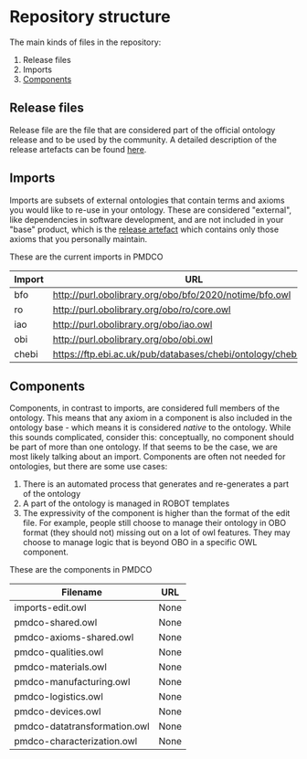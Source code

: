 # Repository structure

The main kinds of files in the repository:

1. Release files
2. Imports
3. [Components](#components)

## Release files
Release file are the file that are considered part of the official ontology release and to be used by the community. A detailed description of the release artefacts can be found [here](https://github.com/INCATools/ontology-development-kit/blob/master/docs/ReleaseArtefacts.md).

## Imports
Imports are subsets of external ontologies that contain terms and axioms you would like to re-use in your ontology. These are considered "external", like dependencies in software development, and are not included in your "base" product, which is the [release artefact](https://github.com/INCATools/ontology-development-kit/blob/master/docs/ReleaseArtefacts.md) which contains only those axioms that you personally maintain.

These are the current imports in PMDCO

| Import | URL | Type |
| ------ | --- | ---- |
| bfo | http://purl.obolibrary.org/obo/bfo/2020/notime/bfo.owl | mirror |
| ro | http://purl.obolibrary.org/obo/ro/core.owl | slme |
| iao | http://purl.obolibrary.org/obo/iao.owl | custom |
| obi | http://purl.obolibrary.org/obo/obi.owl | custom |
| chebi | https://ftp.ebi.ac.uk/pub/databases/chebi/ontology/chebi_lite.obo | custom |
## Components
Components, in contrast to imports, are considered full members of the ontology. This means that any axiom in a component is also included in the ontology base - which means it is considered _native_ to the ontology. While this sounds complicated, consider this: conceptually, no component should be part of more than one ontology. If that seems to be the case, we are most likely talking about an import. Components are often not needed for ontologies, but there are some use cases:

1. There is an automated process that generates and re-generates a part of the ontology
2. A part of the ontology is managed in ROBOT templates
3. The expressivity of the component is higher than the format of the edit file. For example, people still choose to manage their ontology in OBO format (they should not) missing out on a lot of owl features. They may choose to manage logic that is beyond OBO in a specific OWL component.

These are the components in PMDCO

| Filename | URL |
| -------- | --- |
| imports-edit.owl | None |
| pmdco-shared.owl | None |
| pmdco-axioms-shared.owl | None |
| pmdco-qualities.owl | None |
| pmdco-materials.owl | None |
| pmdco-manufacturing.owl | None |
| pmdco-logistics.owl | None |
| pmdco-devices.owl | None |
| pmdco-datatransformation.owl | None |
| pmdco-characterization.owl | None |
